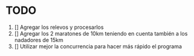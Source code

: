 # TODO

1. [] Agregar los relevos y procesarlos
2. [] Agregar los 2 maratones de 10km teniendo en cuenta también a los nadadores de 15km
3. [] Utilizar mejor la concurrencia para hacer más rápido el programa
